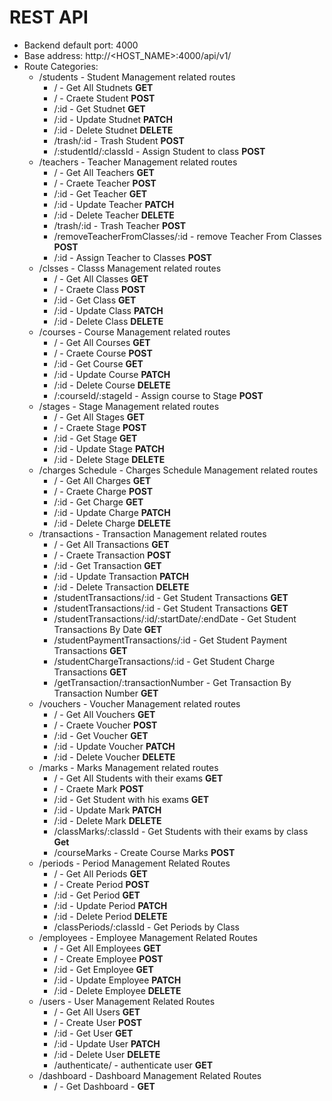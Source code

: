 # REST API
* Backend default port: 4000
* Base address: http://<HOST_NAME>:4000/api/v1/
* Route Categories:
    * /students - Student Management related routes
        * / - Get All Studnets **GET**
        * / - Craete Student **POST**
        * /:id - Get Studnet **GET**
        * /:id - Update Studnet **PATCH**
        * /:id - Delete Studnet **DELETE**
        * /trash/:id - Trash Student  **POST**
        * /:studentId/:classId - Assign Student to class **POST**
    * /teachers - Teacher Management related routes
        * / - Get All Teachers **GET**
        * / - Craete Teacher **POST**
        * /:id - Get Teacher **GET**
        * /:id - Update Teacher **PATCH**
        * /:id - Delete Teacher **DELETE**
        * /trash/:id - Trash Teacher  **POST**
        * /removeTeacherFromClasses/:id - remove Teacher From Classes **POST**
        * /:id - Assign Teacher to Classes **POST**
    * /clsses - Classs Management related routes
        * / - Get All Classes **GET**
        * / - Craete Class **POST**
        * /:id - Get Class **GET**
        * /:id - Update Class **PATCH**
        * /:id - Delete Class **DELETE**
    * /courses - Course Management related routes
        * / - Get All Courses **GET**
        * / - Craete Course **POST**
        * /:id - Get Course **GET**
        * /:id - Update Course **PATCH**
        * /:id - Delete Course **DELETE**
        * /:courseId/:stageId - Assign course to Stage **POST**
    * /stages - Stage Management related routes
        * / - Get All Stages **GET**
        * / - Craete Stage **POST**
        * /:id - Get Stage **GET**
        * /:id - Update Stage **PATCH**
        * /:id - Delete Stage **DELETE**
    * /charges Schedule - Charges Schedule Management related routes
        * / - Get All Charges **GET**
        * / - Craete Charge **POST**
        * /:id - Get Charge **GET**
        * /:id - Update Charge **PATCH**
        * /:id - Delete Charge **DELETE**
    * /transactions - Transaction Management related routes
        * / - Get All Transactions **GET**
        * / - Craete Transaction **POST**
        * /:id - Get Transaction **GET**
        * /:id - Update Transaction **PATCH**
        * /:id - Delete Transaction **DELETE**
        * /studentTransactions/:id - Get Student Transactions **GET**
        * /studentTransactions/:id - Get Student Transactions **GET**
        * /studentTransactions/:id/:startDate/:endDate - Get Student Transactions By Date **GET**
        * /studentPaymentTransactions/:id - Get Student Payment Transactions **GET**
        * /studentChargeTransactions/:id - Get Student Charge Transactions **GET**
        * /getTransaction/:transactionNumber - Get Transaction By Transaction Number **GET**
    * /vouchers - Voucher Management related routes
        * / - Get All Vouchers **GET**
        * / - Craete Voucher **POST**
        * /:id - Get Voucher **GET**
        * /:id - Update Voucher **PATCH**
        * /:id - Delete Voucher **DELETE**
    * /marks - Marks Management related routes
        * / - Get All Students with their exams **GET**
        * / - Craete Mark **POST**
        * /:id - Get Student with his exams **GET**
        * /:id - Update Mark **PATCH**
        * /:id - Delete Mark **DELETE**
        * /classMarks/:classId - Get Students with their exams by class **Get**
        * /courseMarks - Create Course Marks **POST**
    * /periods - Period Management Related Routes
        * / - Get All Periods **GET**
        * / - Create Period **POST**
        * /:id - Get Period **GET**
        * /:id - Update Period **PATCH**
        * /:id - Delete Period **DELETE**
        * /classPeriods/:classId - Get Periods by Class
    * /employees - Employee Management Related Routes
        * / - Get All Employees **GET**
        * / - Create Employee **POST**
        * /:id - Get Employee **GET**
        * /:id - Update Employee **PATCH**
        * /:id - Delete Employee **DELETE**
    * /users - User Management Related Routes
        * / - Get All Users **GET**
        * / - Create User **POST**
        * /:id - Get User **GET**
        * /:id - Update User **PATCH**
        * /:id - Delete User **DELETE**
        * /authenticate/ - authenticate user **GET**
    * /dashboard - Dashboard Management Related Routes
        * / - Get Dashboard - **GET**